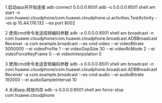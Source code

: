 1.启动app并开始连接
adb connect 0.0.0.0:8501
adb -s  0.0.0.0:8501 shell am start  -n  com.huawei.cloudphone/com.huawei.cloudphone.ui.activities.TestActivity --es ip 10.44.176.132 --es port 8002

2.使用cmd命令发送视频编码参数
adb  -s  0.0.0.0:8501  shell am broadcast  -n com.huawei.cloudphone/com.huawei.cloudphone.broadcast.ADBBroadcastReceiver -a com.example.broadcast --es cmd  video 
--ei videoBitrate 3000000 --ei videoProfile 1 --ei videoGopSize 30 --ei videoRcMode 2 --ei videoForceKeyFrame 0 --ei videoInterpolation 0

3.使用cmd命令发送音频编码参数
adb  -s  0.0.0.0:8501  shell am broadcast  -n com.huawei.cloudphone/com.huawei.cloudphone.broadcast.ADBBroadcastReceiver -a com.example.broadcast --es cmd  audio
--ei audioBitrate 192000 --ei audioSampleInterval 10

4.关闭app,释放内存
adb  -s  0.0.0.0:8501 shell am force-stop com.huawei.cloudphone


